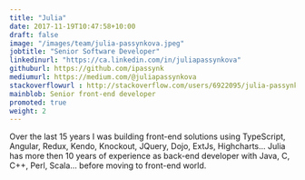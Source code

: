 ```yaml
---
title: "Julia"
date: 2017-11-19T10:47:58+10:00
draft: false
image: "/images/team/julia-passynkova.jpeg"
jobtitle: "Senior Software Developer"
linkedinurl: "https://ca.linkedin.com/in/juliapassynkova"
githuburl: https://github.com/ipassynk
mediumurl: https://medium.com/@juliapassynkova
stackoverflowurl : http://stackoverflow.com/users/6922095/julia-passynkova
mainblob: Senior front-end developer
promoted: true
weight: 2
---
```


Over the last 15 years I was building front-end solutions using TypeScript, Angular, Redux, Kendo, Knockout, JQuery, Dojo, ExtJs, Highcharts... Julia has more then 10 years of experience as back-end developer with Java, C, C++, Perl, Scala… before moving to front-end world.